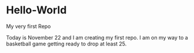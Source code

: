 # Hello-World
My very first Repo

Today is November 22 and I am creating my first repo. 
I am on my way to a basketball game getting ready to drop at least 25.
